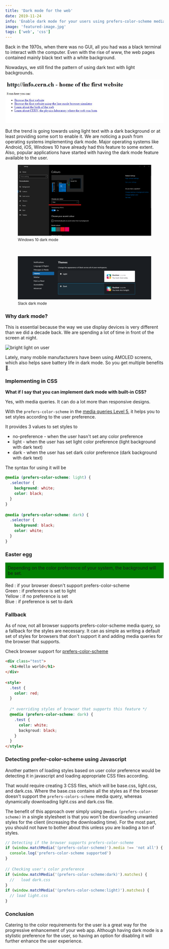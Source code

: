 ```yaml
---
title: 'Dark mode for the web'
date: 2019-11-24
info: 'Enable dark mode for your users using prefers-color-scheme media query'
image: 'featured-image.jpg'
tags: ['web', 'css']
---
```


Back in the 1970s, when there was no GUI, all you had was a black terminal to interact with the computer. Even with the rise of www, the web pages contained mainly black text with a white background.

Nowadays, we still find the pattern of using dark text with light backgrounds.

![First website](first-website.jpg)

But the trend is going towards using light text with a dark background or at least providing some sort to enable it. We are noticing a push from operating systems implementing dark mode. Major operating systems like Android, iOS, Windows 10 have already had this feature to some extent. Also, popular applications have started with having the dark mode feature available to the user.

<figure class="figure m-auto w-75">
    <img src="windows-dark-mode.jpg" alt="windows 10 dark mode" />
    <figcaption class="text-center">
        <small>Windows 10 dark mode</small>
    </figcaption>
</figure>

<br />
<figure class="figure m-auto w-75">
    <img src="slack-dark-mode.PNG" alt="slack dark mode" class="" />
    <figcaption class="text-center">
        <small>Slack dark mode</small>
    </figcaption>
</figure>

### Why dark mode?

This is essential because the way we use display devices is very different than we did a decade back. We are spending a lot of time in front of the screen at night.

<img class="w-75" src="https://media.giphy.com/media/t6lAk9EJRLKajKTc3O/giphy.gif" alt="bright light on user" />
<br />

Lately, many mobile manufacturers have been using AMOLED screens, which also helps save battery life in dark mode. So you get multiple benefits 🙌.

### Implementing in CSS

**What if I say that you can implement dark mode with built-in CSS?**

Yes, with media queries. It can do a lot more than responsive designs.

With the `prefers-color-scheme` in the [media queries Level 5](https://drafts.csswg.org/mediaqueries-5/#descdef-media-prefers-color-scheme), it helps you to set styles according to the user preference.

It provides 3 values to set styles to

- no-preference - when the user hasn't set any color preference
- light - when the user has set light color preference (light background with dark text)
- dark - when the user has set dark color preference (dark background with dark text)

The syntax for using it will be

```css
@media (prefers-color-scheme: light) {
  .selector {
    background: white;
    color: black;
  }
}

@media (prefers-color-scheme: dark) {
  .selector {
    background: black;
    color: white;
  }
}
```

### Easter egg

<style>
    .preference {
        background: red;
        padding: 0.5rem;
    }

    @media (prefers-color-scheme: light) {
        .preference {
            background: green;
        }
    }

    @media (prefers-color-scheme: no-preference) {
        .preference {
            background: yellow;
        }
    }

    @media (prefers-color-scheme: dark) {
        .preference {
            background: blue;
        }
    }

</style>

<p class="preference">
    Depending on the color preference of your system, the background will be set.
</p>

<div class="info-bar">
Red : if your browser doesn't support prefers-color-scheme <br />
Green : if preference is set to light <br />
Yellow : if no preference is set <br />
Blue : if preference is set to dark
</div>

### Fallback

As of now, not all browser supports prefers-color-scheme media query, so a fallback for the styles are necessary. It can as simple as writing a default set of styles for browsers that don't support it and adding media queries for the browser that supports.

Check browser support for [prefers-color-scheme](https://caniuse.com/#search=prefers-color-scheme)

```html
<div class="test">
  <h1>Hello world</h1>
</div>

<style>
  .test {
    color: red;
  }

  /* overriding styles of browser that supports this feature */
  @media (prefers-color-scheme: dark) {
    .test {
      color: white;
      backgroud: black;
    }
  }
</style>
```

### Detecting prefer-color-scheme using Javascript

Another pattern of loading styles based on user color preference would be detecting it in javascript and loading appropriate CSS files according.

That would require creating 3 CSS files, which will be base.css, light.css, and dark.css. Where the base.css contains all the styles as if the browser doesn't support the `prefers-colors-scheme` media query, whereas dynamically downloading light.css and dark.css file.

The benefit of this approach over simply using `@media (prefers-color-scheme)` in a single stylesheet is that you won't be downloading unwanted styles for the client (increasing the downloading time). For the most part, you should not have to bother about this unless you are loading a ton of styles.

```js
// Detecting if the browser supports prefers-color-scheme
if (window.matchMedia('(prefers-color-scheme)').media !== 'not all') {
  console.log('prefers-color-scheme supported')
}

// Checking user's color preference
if (window.matchMedia('(prefers-color-scheme:dark)').matches) {
  //   load dark.css
}
if (window.matchMedia('(prefers-color-scheme:light)').matches) {
  // load light.css
}
```

### Conclusion

Catering to the color requirements for the user is a great way for the progressive enhancement of your web app. Although having dark mode is a stylistic preference for the user, so having an option for disabling it will further enhance the user experience.
